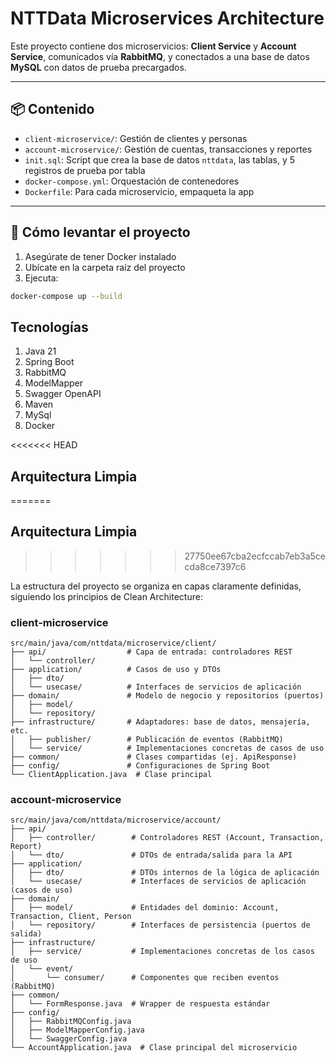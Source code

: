 # NTTData Microservices Architecture

Este proyecto contiene dos microservicios: **Client Service** y **Account Service**, comunicados vía **RabbitMQ**, y conectados a una base de datos **MySQL** con datos de prueba precargados.

---

## 📦 Contenido

- `client-microservice/`: Gestión de clientes y personas
- `account-microservice/`: Gestión de cuentas, transacciones y reportes
- `init.sql`: Script que crea la base de datos `nttdata`, las tablas, y 5 registros de prueba por tabla
- `docker-compose.yml`: Orquestación de contenedores
- `Dockerfile`: Para cada microservicio, empaqueta la app

---

## 🚀 Cómo levantar el proyecto

1. Asegúrate de tener Docker instalado
2. Ubícate en la carpeta raíz del proyecto
3. Ejecuta:

```bash
docker-compose up --build
```

## Tecnologías
1. Java 21
2. Spring Boot
3. RabbitMQ
4. ModelMapper
5. Swagger OpenAPI
6. Maven
7. MySql
8. Docker

<<<<<<< HEAD
##  Arquitectura Limpia
=======
## Arquitectura Limpia
>>>>>>> 27750ee67cba2ecfccab7eb3a5cecda8ce7397c6

La estructura del proyecto se organiza en capas claramente definidas, siguiendo los principios de Clean Architecture:

### client-microservice

```plaintext
src/main/java/com/nttdata/microservice/client/
├── api/                  # Capa de entrada: controladores REST
│   └── controller/
├── application/          # Casos de uso y DTOs
│   ├── dto/
│   └── usecase/          # Interfaces de servicios de aplicación
├── domain/               # Modelo de negocio y repositorios (puertos)
│   ├── model/
│   └── repository/
├── infrastructure/       # Adaptadores: base de datos, mensajería, etc.
│   ├── publisher/        # Publicación de eventos (RabbitMQ)
│   └── service/          # Implementaciones concretas de casos de uso
├── common/               # Clases compartidas (ej. ApiResponse)
├── config/               # Configuraciones de Spring Boot
└── ClientApplication.java  # Clase principal

```
### account-microservice
```plaintext
src/main/java/com/nttdata/microservice/account/
├── api/                  
│   ├── controller/        # Controladores REST (Account, Transaction, Report)
│   └── dto/               # DTOs de entrada/salida para la API
├── application/
│   ├── dto/               # DTOs internos de la lógica de aplicación
│   └── usecase/           # Interfaces de servicios de aplicación (casos de uso)
├── domain/
│   ├── model/             # Entidades del dominio: Account, Transaction, Client, Person
│   └── repository/        # Interfaces de persistencia (puertos de salida)
├── infrastructure/
│   ├── service/           # Implementaciones concretas de los casos de uso
│   └── event/
│       └── consumer/      # Componentes que reciben eventos (RabbitMQ)
├── common/               
│   └── FormResponse.java  # Wrapper de respuesta estándar
├── config/               
│   ├── RabbitMQConfig.java
│   ├── ModelMapperConfig.java
│   └── SwaggerConfig.java
└── AccountApplication.java  # Clase principal del microservicio
